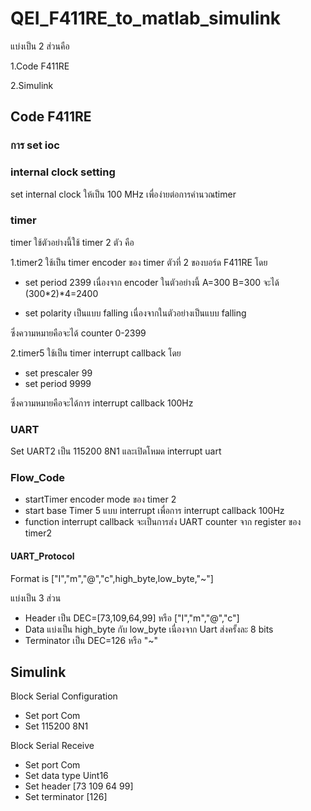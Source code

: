 # QEI_F411RE_to_matlab_simulink

แบ่งเป็น 2 ส่วนคือ

1.Code F411RE

2.Simulink

## Code F411RE
### การ set ioc  

### internal clock setting
set internal clock ให้เป็น 100 MHz เพื่อง่ายต่อการคำนวณtimer

### timer 
timer ใช้ตัวอย่างนี้ใช้ timer 2 ตัว คือ

1.timer2 ใช้เป็น timer encoder ของ timer ตัวที่ 2 ของบอร์ด F411RE โดย 
- set period 2399 เนื่องจาก encoder ในตัวอย่างนี้ A=300 B=300 จะได้ (300*2)*4=2400 
        
- set polarity เป็นแบบ falling เนื่องจากในตัวอย่างเป็นแบบ falling

ซึ่งความหมายคือจะได้ counter 0-2399 

2.timer5 ใช้เป็น timer interrupt callback โดย 
- set prescaler 99
- set period 9999

ซึ่งความหมายคือจะได้การ interrupt callback 100Hz

### UART
Set UART2 เป็น 115200 8N1 และเปิดโหมด interrupt uart

### Flow_Code
- startTimer encoder mode ของ timer 2 
- start base Timer 5 แบบ interrupt เพื่อการ interrupt callback 100Hz
- function interrupt callback จะเป็นการส่ง UART counter จาก register ของ timer2
#### UART_Protocol
Format is ["I","m","@","c",high_byte,low_byte,"~"]

แบ่งเป็น 3 ส่วน 
- Header เป็น DEC=[73,109,64,99] หรือ ["I","m","@","c"]
- Data แบ่งเป็น high_byte กับ low_byte เนื่องจาก Uart ส่งครั้งละ 8 bits
- Terminator เป็น DEC=126 หรือ "~"

## Simulink
Block Serial Configuration
- Set port Com
- Set 115200 8N1

Block Serial Receive
- Set port Com
- Set data type Uint16
- Set header [73 109 64 99]
- Set terminator [126]
